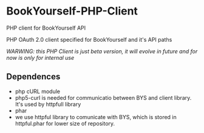 BookYourself-PHP-Client
=======================

PHP client for BookYourself API

PHP OAuth 2.0 client specified for BookYourself and it's API paths

_WARWING: this PHP Client is just beta version, it will evolve in future and for now is only for internal use_

Dependences
-----------

* php cURL module
 * php5-curl is needed for communicatio between BYS and client library. It's used by httpfull library
* phar
 * we use httpful library to comunicate with BYS, which is stored in httpful.phar for lower size of repository.

